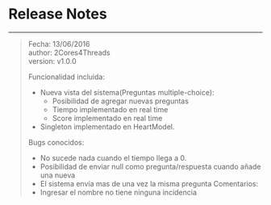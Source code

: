 # Release Notes #

----------

> Fecha: 13/06/2016  
> author: 2Cores4Threads  
> version: v1.0.0  
> 
> Funcionalidad incluida: 
> - Nueva vista del sistema(Preguntas multiple-choice):
>   - Posibilidad de agregar nuevas preguntas
>   - Tiempo implementado en real time
>   - Score implementado en real time
> - Singleton implementado en HeartModel.
>
> Bugs conocidos:
> - No sucede nada cuando el tiempo llega a 0.
> - Posibilidad de enviar null como pregunta/respuesta cuando añade una nueva
> - El sistema envía mas de una vez la misma pregunta
> Comentarios: 
> - Ingresar el nombre no tiene ninguna incidencia

